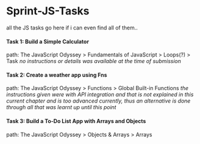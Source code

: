 # Sprint-JS-Tasks
all the JS tasks go here if i can even find all of them..


#### Task 1: Build a Simple Calculator
path: The JavaScript Odyssey > Fundamentals of JavaScript > Loops(?) > Task
_no instructions or details was available at the time of submission_

#### Task 2: Create a weather app using Fns
path: The JavaScript Odyssey > Functions > Global Built-in Functions
_the instructions given were with API integration and that is not explained in this current chapter and is too advanced currently, thus an alternative is done through all that was learnt up until this point_

#### Task 3: Build a To-Do List App with Arrays and Objects
path: The JavaScript Odyssey > Objects & Arrays > Arrays
